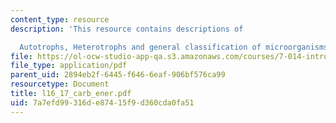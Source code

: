 ```yaml
---
content_type: resource
description: 'This resource contains descriptions of

  Autotrophs, Heterotrophs and general classification of microorganisms.'
file: https://ol-ocw-studio-app-qa.s3.amazonaws.com/courses/7-014-introductory-biology-spring-2005/7a7efd99316de87415f9d360cda0fa51_l16_17_carb_ener.pdf
file_type: application/pdf
parent_uid: 2894eb2f-6445-f646-6eaf-906bf576ca99
resourcetype: Document
title: l16_17_carb_ener.pdf
uid: 7a7efd99-316d-e874-15f9-d360cda0fa51
---
```

